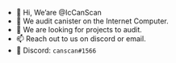 - 👋 Hi, We’are @IcCanScan
- 👀 We audit canister on the Internet Computer.
- 💞️ We are looking for projects to audit.
- 📫 Reach out to us on discord or email.
- 💌 Discord: `canscan#1566`
